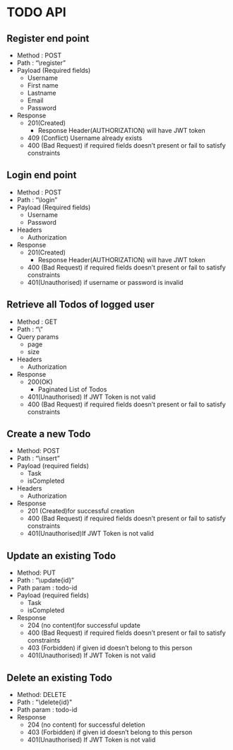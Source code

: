 # TODO API

## Register end point
- Method : POST
- Path : “\register”
- Payload (Required fields)
  - Username
  - First name
  - Lastname
  - Email
  - Password
- Response
  - 201(Created)
    - Response Header(AUTHORIZATION) will have JWT token
  - 409 (Conflict)  Username already exists
  - 400 (Bad Request) if required fields doesn’t present or fail to satisfy constraints


## Login end point
- Method : POST
- Path : “\login”
- Payload (Required fields)
  - Username
  - Password
- Headers
  - Authorization
- Response
  - 201(Created)
    - Response Header(AUTHORIZATION) will have JWT token
  - 400 (Bad Request) if required fields doesn’t present or fail to satisfy constraints
  - 401(Unauthorised) if username or password is invalid


## Retrieve all Todos of logged user
- Method : GET
- Path : “\”
- Query params
  - page
  - size
- Headers
  - Authorization
- Response
  - 200(OK)
    - Paginated List of Todos
  - 401(Unauthorised) If JWT Token is not valid
  - 400 (Bad Request) if required fields doesn’t present or fail to satisfy constraints


## Create a new Todo
- Method: POST
- Path : “\insert”
- Payload (required fields)
  - Task
  - isCompleted
- Headers
  - Authorization
- Response
  - 201 (Created)for successful creation
  - 400 (Bad Request) if required fields doesn’t present or fail to satisfy constraints
  - 401(Unauthorised)If JWT Token is not valid


## Update an existing Todo
- Method: PUT
- Path : “\update\{id}”
- Path param : todo-id
- Payload (required fields)
  - Task
  - isCompleted
- Response
  - 204 (no content)for successful update
  - 400 (Bad Request) if required fields doesn’t present or fail to satisfy constraints
  - 403 (Forbidden) if given id doesn’t belong to this person
  - 401(Unauthorised) If JWT Token is not valid


## Delete an existing Todo
- Method: DELETE
- Path : "\delete\{id}"
- Path param : todo-id
- Response
  - 204 (no content) for successful deletion
  - 403 (Forbidden) if given id doesn’t belong to this person
  - 401(Unauthorised) If JWT Token is not valid
